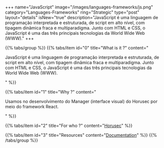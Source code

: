 +++
name="JavaScript"
image="/images/languages-frameworks/js.png"
category="Languages-Frameworks"
ring="Strategic"
type="post"
layout="details"
isNew="true"
description="JavaScript é uma linguagem de programação interpretada e estruturada, de script em alto nível, com tipagem dinâmica fraca e multiparadigma. Junto com HTML e CSS, o JavaScript é uma das três principais tecnologias da World Wide Web (WWW)."
+++

{{% tabs/group %}}
  {{% tabs/item id="0" title="What is it ?" content="<p>JavaScript é uma linguagem de programação interpretada e estruturada, de script em alto nível, com tipagem dinâmica fraca e multiparadigma. Junto com HTML e CSS, o JavaScript é uma das três principais tecnologias da World Wide Web (WWW).</p>" %}}
  
  {{% tabs/item id="1" title="Why ?" content="<p>Usamos no desenvolvimento do Manager (interface visual) do Horusec por meio do framework React.</p>" %}}
  
  {{% tabs/item id="2" title="For who ?" content="<a href='https://horusec.io/site/'>Horusec</a>" %}}

  {{% tabs/item id="3" title="Resources" content="<a href='https://developer.mozilla.org/en-US/docs/Web/JavaScript'>Documentation</a>" %}}
{{% /tabs/group %}}